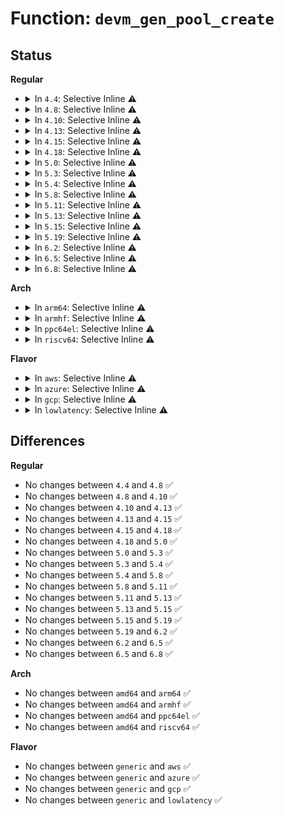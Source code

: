 # Function: <code>devm_gen_pool_create</code>

## Status
<b>Regular</b>
<ul>
<li>
<details>
<summary>In <code>4.4</code>: Selective Inline ⚠️</summary>

```c
struct gen_pool *devm_gen_pool_create(struct device *dev, int min_alloc_order, int nid, const char *name);
```

**Collision:** Unique Global

**Inline:** Selective

**Transformation:** False

**Instances:**

```
In lib/genalloc.c (ffffffff814074c0)
Location: lib/genalloc.c:618
Inline: True
Direct callers:
  - drivers/misc/sram.c:sram_probe
  - drivers/misc/sram.c:sram_probe
```
**Symbols:**

```
ffffffff814074c0-ffffffff814075a9: devm_gen_pool_create (STB_GLOBAL)
```
</details>
</li>
<li>
<details>
<summary>In <code>4.8</code>: Selective Inline ⚠️</summary>

```c
struct gen_pool *devm_gen_pool_create(struct device *dev, int min_alloc_order, int nid, const char *name);
```

**Collision:** Unique Global

**Inline:** Selective

**Transformation:** False

**Instances:**

```
In lib/genalloc.c (ffffffff8144f320)
Location: lib/genalloc.c:699
Inline: True
Direct callers:
  - drivers/misc/sram.c:sram_probe
  - drivers/misc/sram.c:sram_probe
```
**Symbols:**

```
ffffffff8144f320-ffffffff8144f40d: devm_gen_pool_create (STB_GLOBAL)
```
</details>
</li>
<li>
<details>
<summary>In <code>4.10</code>: Selective Inline ⚠️</summary>

```c
struct gen_pool *devm_gen_pool_create(struct device *dev, int min_alloc_order, int nid, const char *name);
```

**Collision:** Unique Global

**Inline:** Selective

**Transformation:** False

**Instances:**

```
In lib/genalloc.c (ffffffff8146dce0)
Location: lib/genalloc.c:700
Inline: True
Direct callers:
  - drivers/misc/sram.c:sram_probe
  - drivers/misc/sram.c:sram_probe
```
**Symbols:**

```
ffffffff8146dce0-ffffffff8146ddcd: devm_gen_pool_create (STB_GLOBAL)
```
</details>
</li>
<li>
<details>
<summary>In <code>4.13</code>: Selective Inline ⚠️</summary>

```c
struct gen_pool *devm_gen_pool_create(struct device *dev, int min_alloc_order, int nid, const char *name);
```

**Collision:** Unique Global

**Inline:** Selective

**Transformation:** False

**Instances:**

```
In lib/genalloc.c (ffffffff814733b0)
Location: lib/genalloc.c:700
Inline: True
Direct callers:
  - drivers/misc/sram.c:sram_probe
  - drivers/misc/sram.c:sram_probe
```
**Symbols:**

```
ffffffff814733b0-ffffffff81473493: devm_gen_pool_create (STB_GLOBAL)
```
</details>
</li>
<li>
<details>
<summary>In <code>4.15</code>: Selective Inline ⚠️</summary>

```c
struct gen_pool *devm_gen_pool_create(struct device *dev, int min_alloc_order, int nid, const char *name);
```

**Collision:** Unique Global

**Inline:** Selective

**Transformation:** False

**Instances:**

```
In lib/genalloc.c (ffffffff814a0740)
Location: lib/genalloc.c:700
Inline: True
Direct callers:
  - drivers/misc/sram.c:sram_probe
  - drivers/misc/sram.c:sram_probe
```
**Symbols:**

```
ffffffff814a0740-ffffffff814a0823: devm_gen_pool_create (STB_GLOBAL)
```
</details>
</li>
<li>
<details>
<summary>In <code>4.18</code>: Selective Inline ⚠️</summary>

```c
struct gen_pool *devm_gen_pool_create(struct device *dev, int min_alloc_order, int nid, const char *name);
```

**Collision:** Unique Global

**Inline:** Selective

**Transformation:** False

**Instances:**

```
In lib/genalloc.c (ffffffff814d58d0)
Location: lib/genalloc.c:700
Inline: True
Direct callers:
  - drivers/misc/sram.c:sram_probe
  - drivers/misc/sram.c:sram_probe
```
**Symbols:**

```
ffffffff814d58d0-ffffffff814d59b3: devm_gen_pool_create (STB_GLOBAL)
```
</details>
</li>
<li>
<details>
<summary>In <code>5.0</code>: Selective Inline ⚠️</summary>

```c
struct gen_pool *devm_gen_pool_create(struct device *dev, int min_alloc_order, int nid, const char *name);
```

**Collision:** Unique Global

**Inline:** Selective

**Transformation:** False

**Instances:**

```
In lib/genalloc.c (ffffffff814ea3e0)
Location: lib/genalloc.c:705
Inline: True
Direct callers:
  - drivers/misc/sram.c:sram_probe
  - drivers/misc/sram.c:sram_probe
```
**Symbols:**

```
ffffffff814ea3e0-ffffffff814ea4c3: devm_gen_pool_create (STB_GLOBAL)
```
</details>
</li>
<li>
<details>
<summary>In <code>5.3</code>: Selective Inline ⚠️</summary>

```c
struct gen_pool *devm_gen_pool_create(struct device *dev, int min_alloc_order, int nid, const char *name);
```

**Collision:** Unique Global

**Inline:** Selective

**Transformation:** False

**Instances:**

```
In lib/genalloc.c (ffffffff81517140)
Location: lib/genalloc.c:821
Inline: True
Direct callers:
  - drivers/misc/sram.c:sram_probe
  - drivers/misc/sram.c:sram_reserve_regions
  - drivers/usb/core/hcd.c:usb_hcd_setup_local_mem
```
**Symbols:**

```
ffffffff81517140-ffffffff81517225: devm_gen_pool_create (STB_GLOBAL)
```
</details>
</li>
<li>
<details>
<summary>In <code>5.4</code>: Selective Inline ⚠️</summary>

```c
struct gen_pool *devm_gen_pool_create(struct device *dev, int min_alloc_order, int nid, const char *name);
```

**Collision:** Unique Global

**Inline:** Selective

**Transformation:** False

**Instances:**

```
In lib/genalloc.c (ffffffff81537b90)
Location: lib/genalloc.c:821
Inline: True
Direct callers:
  - drivers/misc/sram.c:sram_probe
  - drivers/misc/sram.c:sram_reserve_regions
  - drivers/usb/core/hcd.c:usb_hcd_setup_local_mem
```
**Symbols:**

```
ffffffff81537b90-ffffffff81537c75: devm_gen_pool_create (STB_GLOBAL)
```
</details>
</li>
<li>
<details>
<summary>In <code>5.8</code>: Selective Inline ⚠️</summary>

```c
struct gen_pool *devm_gen_pool_create(struct device *dev, int min_alloc_order, int nid, const char *name);
```

**Collision:** Unique Global

**Inline:** Selective

**Transformation:** False

**Instances:**

```
In lib/genalloc.c (ffffffff8159c0e0)
Location: lib/genalloc.c:822
Inline: True
Direct callers:
  - drivers/misc/sram.c:sram_probe
  - drivers/misc/sram.c:sram_add_partition
  - drivers/usb/core/hcd.c:usb_hcd_setup_local_mem
```
**Symbols:**

```
ffffffff8159c0e0-ffffffff8159c205: devm_gen_pool_create (STB_GLOBAL)
```
</details>
</li>
<li>
<details>
<summary>In <code>5.11</code>: Selective Inline ⚠️</summary>

```c
struct gen_pool *devm_gen_pool_create(struct device *dev, int min_alloc_order, int nid, const char *name);
```

**Collision:** Unique Global

**Inline:** Selective

**Transformation:** False

**Instances:**

```
In lib/genalloc.c (ffffffff815b7b30)
Location: lib/genalloc.c:823
Inline: True
Direct callers:
  - drivers/misc/sram.c:sram_probe
  - drivers/misc/sram.c:sram_add_partition
  - drivers/usb/core/hcd.c:usb_hcd_setup_local_mem
```
**Symbols:**

```
ffffffff815b7b30-ffffffff815b7c55: devm_gen_pool_create (STB_GLOBAL)
```
</details>
</li>
<li>
<details>
<summary>In <code>5.13</code>: Selective Inline ⚠️</summary>

```c
struct gen_pool *devm_gen_pool_create(struct device *dev, int min_alloc_order, int nid, const char *name);
```

**Collision:** Unique Global

**Inline:** Selective

**Transformation:** False

**Instances:**

```
In lib/genalloc.c (ffffffff815c29a0)
Location: lib/genalloc.c:829
Inline: True
Direct callers:
  - drivers/misc/sram.c:sram_probe
  - drivers/misc/sram.c:sram_reserve_regions
  - drivers/usb/core/hcd.c:usb_hcd_setup_local_mem
```
**Symbols:**

```
ffffffff815c29a0-ffffffff815c2ac5: devm_gen_pool_create (STB_GLOBAL)
```
</details>
</li>
<li>
<details>
<summary>In <code>5.15</code>: Selective Inline ⚠️</summary>

```c
struct gen_pool *devm_gen_pool_create(struct device *dev, int min_alloc_order, int nid, const char *name);
```

**Collision:** Unique Global

**Inline:** Selective

**Transformation:** False

**Instances:**

```
In lib/genalloc.c (ffffffff8162a910)
Location: lib/genalloc.c:829
Inline: True
Direct callers:
  - drivers/misc/sram.c:sram_probe
  - drivers/misc/sram.c:sram_add_partition
  - drivers/usb/core/hcd.c:usb_hcd_setup_local_mem
```
**Symbols:**

```
ffffffff8162a910-ffffffff8162aa3c: devm_gen_pool_create (STB_GLOBAL)
```
</details>
</li>
<li>
<details>
<summary>In <code>5.19</code>: Selective Inline ⚠️</summary>

```c
struct gen_pool *devm_gen_pool_create(struct device *dev, int min_alloc_order, int nid, const char *name);
```

**Collision:** Unique Global

**Inline:** Selective

**Transformation:** False

**Instances:**

```
In lib/genalloc.c (ffffffff816fbdf0)
Location: lib/genalloc.c:829
Inline: True
Direct callers:
  - drivers/misc/sram.c:sram_probe
  - drivers/misc/sram.c:sram_add_partition
  - drivers/usb/core/hcd.c:usb_hcd_setup_local_mem
```
**Symbols:**

```
ffffffff816fbdf0-ffffffff816fbf1a: devm_gen_pool_create (STB_GLOBAL)
```
</details>
</li>
<li>
<details>
<summary>In <code>6.2</code>: Selective Inline ⚠️</summary>

```c
struct gen_pool *devm_gen_pool_create(struct device *dev, int min_alloc_order, int nid, const char *name);
```

**Collision:** Unique Global

**Inline:** Selective

**Transformation:** False

**Instances:**

```
In lib/genalloc.c (ffffffff817eeae0)
Location: lib/genalloc.c:829
Inline: True
Direct callers:
  - drivers/misc/sram.c:sram_probe
  - drivers/misc/sram.c:sram_add_partition
  - drivers/usb/core/hcd.c:usb_hcd_setup_local_mem
```
**Symbols:**

```
ffffffff817eeae0-ffffffff817eec0a: devm_gen_pool_create (STB_GLOBAL)
```
</details>
</li>
<li>
<details>
<summary>In <code>6.5</code>: Selective Inline ⚠️</summary>

```c
struct gen_pool *devm_gen_pool_create(struct device *dev, int min_alloc_order, int nid, const char *name);
```

**Collision:** Unique Global

**Inline:** Selective

**Transformation:** False

**Instances:**

```
In lib/genalloc.c (ffffffff8182ef30)
Location: lib/genalloc.c:827
Inline: True
Direct callers:
  - drivers/misc/sram.c:sram_probe
  - drivers/misc/sram.c:sram_add_partition
  - drivers/usb/core/hcd.c:usb_hcd_setup_local_mem
```
**Symbols:**

```
ffffffff8182ef30-ffffffff8182f05a: devm_gen_pool_create (STB_GLOBAL)
```
</details>
</li>
<li>
<details>
<summary>In <code>6.8</code>: Selective Inline ⚠️</summary>

```c
struct gen_pool *devm_gen_pool_create(struct device *dev, int min_alloc_order, int nid, const char *name);
```

**Collision:** Unique Global

**Inline:** Selective

**Transformation:** False

**Instances:**

```
In lib/genalloc.c (ffffffff81880890)
Location: lib/genalloc.c:829
Inline: True
Direct callers:
  - drivers/misc/sram.c:sram_probe
  - drivers/misc/sram.c:sram_add_partition
  - drivers/usb/core/hcd.c:usb_hcd_setup_local_mem
```
**Symbols:**

```
ffffffff81880890-ffffffff81880982: devm_gen_pool_create (STB_GLOBAL)
```
</details>
</li>
</ul>
<b>Arch</b>
<ul>
<li>
<details>
<summary>In <code>arm64</code>: Selective Inline ⚠️</summary>

```c
struct gen_pool *devm_gen_pool_create(struct device *dev, int min_alloc_order, int nid, const char *name);
```

**Collision:** Unique Global

**Inline:** Selective

**Transformation:** False

**Instances:**

```
In lib/genalloc.c (ffff8000106441b8)
Location: lib/genalloc.c:821
Inline: True
Direct callers:
  - drivers/soc/fsl/qbman/bman_ccsr.c:fsl_bman_probe
  - drivers/soc/fsl/qbman/qman_ccsr.c:fsl_qman_probe
  - drivers/soc/fsl/qbman/qman_ccsr.c:fsl_qman_probe
  - drivers/soc/fsl/qbman/qman_ccsr.c:fsl_qman_probe
  - drivers/misc/sram.c:sram_probe
  - drivers/misc/sram.c:sram_reserve_regions
  - drivers/usb/core/hcd.c:usb_hcd_setup_local_mem
```
**Symbols:**

```
ffff8000106441b8-ffff8000106442b0: devm_gen_pool_create (STB_GLOBAL)
```
</details>
</li>
<li>
<details>
<summary>In <code>armhf</code>: Selective Inline ⚠️</summary>

```c
struct gen_pool *devm_gen_pool_create(struct device *dev, int min_alloc_order, int nid, const char *name);
```

**Collision:** Unique Global

**Inline:** Selective

**Transformation:** False

**Instances:**

```
In lib/genalloc.c (c07ea950)
Location: lib/genalloc.c:821
Inline: True
Direct callers:
  - drivers/misc/sram.c:sram_probe
  - drivers/misc/sram.c:sram_add_pool
  - drivers/net/ethernet/ti/davinci_cpdma.c:cpdma_ctlr_create
  - drivers/usb/core/hcd.c:usb_hcd_setup_local_mem
```
**Symbols:**

```
c07ea950-c07eaa28: devm_gen_pool_create (STB_GLOBAL)
```
</details>
</li>
<li>
<details>
<summary>In <code>ppc64el</code>: Selective Inline ⚠️</summary>

```c
struct gen_pool *devm_gen_pool_create(struct device *dev, int min_alloc_order, int nid, const char *name);
```

**Collision:** Unique Global

**Inline:** Selective

**Transformation:** False

**Instances:**

```
In lib/genalloc.c (c0000000007f0720)
Location: lib/genalloc.c:821
Inline: True
Direct callers:
  - drivers/misc/sram.c:sram_probe
  - drivers/misc/sram.c:sram_reserve_regions
  - drivers/usb/core/hcd.c:usb_hcd_setup_local_mem
```
**Symbols:**

```
c0000000007f0720-c0000000007f0888: devm_gen_pool_create (STB_GLOBAL)
```
</details>
</li>
<li>
<details>
<summary>In <code>riscv64</code>: Selective Inline ⚠️</summary>

```c
struct gen_pool *devm_gen_pool_create(struct device *dev, int min_alloc_order, int nid, const char *name);
```

**Collision:** Unique Global

**Inline:** Selective

**Transformation:** False

**Instances:**

```
In lib/genalloc.c (ffffffe00047106c)
Location: lib/genalloc.c:821
Inline: True
Direct callers:
  - drivers/misc/sram.c:sram_probe
  - drivers/misc/sram.c:sram_reserve_regions
  - drivers/usb/core/hcd.c:usb_hcd_setup_local_mem
```
**Symbols:**

```
ffffffe00047106c-ffffffe000471132: devm_gen_pool_create (STB_GLOBAL)
```
</details>
</li>
</ul>
<b>Flavor</b>
<ul>
<li>
<details>
<summary>In <code>aws</code>: Selective Inline ⚠️</summary>

```c
struct gen_pool *devm_gen_pool_create(struct device *dev, int min_alloc_order, int nid, const char *name);
```

**Collision:** Unique Global

**Inline:** Selective

**Transformation:** False

**Instances:**

```
In lib/genalloc.c (ffffffff81530170)
Location: lib/genalloc.c:821
Inline: True
Direct callers:
  - drivers/misc/sram.c:sram_probe
  - drivers/misc/sram.c:sram_reserve_regions
  - drivers/usb/core/hcd.c:usb_hcd_setup_local_mem
```
**Symbols:**

```
ffffffff81530170-ffffffff81530255: devm_gen_pool_create (STB_GLOBAL)
```
</details>
</li>
<li>
<details>
<summary>In <code>azure</code>: Selective Inline ⚠️</summary>

```c
struct gen_pool *devm_gen_pool_create(struct device *dev, int min_alloc_order, int nid, const char *name);
```

**Collision:** Unique Global

**Inline:** Selective

**Transformation:** False

**Instances:**

```
In lib/genalloc.c (ffffffff81520450)
Location: lib/genalloc.c:821
Inline: True
Direct callers:
  - drivers/misc/sram.c:sram_probe
  - drivers/misc/sram.c:sram_reserve_regions
  - drivers/usb/core/hcd.c:usb_hcd_setup_local_mem
```
**Symbols:**

```
ffffffff81520450-ffffffff81520535: devm_gen_pool_create (STB_GLOBAL)
```
</details>
</li>
<li>
<details>
<summary>In <code>gcp</code>: Selective Inline ⚠️</summary>

```c
struct gen_pool *devm_gen_pool_create(struct device *dev, int min_alloc_order, int nid, const char *name);
```

**Collision:** Unique Global

**Inline:** Selective

**Transformation:** False

**Instances:**

```
In lib/genalloc.c (ffffffff8152beb0)
Location: lib/genalloc.c:821
Inline: True
Direct callers:
  - drivers/misc/sram.c:sram_probe
  - drivers/misc/sram.c:sram_reserve_regions
  - drivers/usb/core/hcd.c:usb_hcd_setup_local_mem
```
**Symbols:**

```
ffffffff8152beb0-ffffffff8152bf95: devm_gen_pool_create (STB_GLOBAL)
```
</details>
</li>
<li>
<details>
<summary>In <code>lowlatency</code>: Selective Inline ⚠️</summary>

```c
struct gen_pool *devm_gen_pool_create(struct device *dev, int min_alloc_order, int nid, const char *name);
```

**Collision:** Unique Global

**Inline:** Selective

**Transformation:** False

**Instances:**

```
In lib/genalloc.c (ffffffff81545cb0)
Location: lib/genalloc.c:821
Inline: True
Direct callers:
  - drivers/misc/sram.c:sram_probe
  - drivers/misc/sram.c:sram_reserve_regions
  - drivers/usb/core/hcd.c:usb_hcd_setup_local_mem
```
**Symbols:**

```
ffffffff81545cb0-ffffffff81545d95: devm_gen_pool_create (STB_GLOBAL)
```
</details>
</li>
</ul>

## Differences
<b>Regular</b>
<ul>
<li>
No changes between <code>4.4</code> and <code>4.8</code> ✅
</li>
<li>
No changes between <code>4.8</code> and <code>4.10</code> ✅
</li>
<li>
No changes between <code>4.10</code> and <code>4.13</code> ✅
</li>
<li>
No changes between <code>4.13</code> and <code>4.15</code> ✅
</li>
<li>
No changes between <code>4.15</code> and <code>4.18</code> ✅
</li>
<li>
No changes between <code>4.18</code> and <code>5.0</code> ✅
</li>
<li>
No changes between <code>5.0</code> and <code>5.3</code> ✅
</li>
<li>
No changes between <code>5.3</code> and <code>5.4</code> ✅
</li>
<li>
No changes between <code>5.4</code> and <code>5.8</code> ✅
</li>
<li>
No changes between <code>5.8</code> and <code>5.11</code> ✅
</li>
<li>
No changes between <code>5.11</code> and <code>5.13</code> ✅
</li>
<li>
No changes between <code>5.13</code> and <code>5.15</code> ✅
</li>
<li>
No changes between <code>5.15</code> and <code>5.19</code> ✅
</li>
<li>
No changes between <code>5.19</code> and <code>6.2</code> ✅
</li>
<li>
No changes between <code>6.2</code> and <code>6.5</code> ✅
</li>
<li>
No changes between <code>6.5</code> and <code>6.8</code> ✅
</li>
</ul>
<b>Arch</b>
<ul>
<li>
No changes between <code>amd64</code> and <code>arm64</code> ✅
</li>
<li>
No changes between <code>amd64</code> and <code>armhf</code> ✅
</li>
<li>
No changes between <code>amd64</code> and <code>ppc64el</code> ✅
</li>
<li>
No changes between <code>amd64</code> and <code>riscv64</code> ✅
</li>
</ul>
<b>Flavor</b>
<ul>
<li>
No changes between <code>generic</code> and <code>aws</code> ✅
</li>
<li>
No changes between <code>generic</code> and <code>azure</code> ✅
</li>
<li>
No changes between <code>generic</code> and <code>gcp</code> ✅
</li>
<li>
No changes between <code>generic</code> and <code>lowlatency</code> ✅
</li>
</ul>
